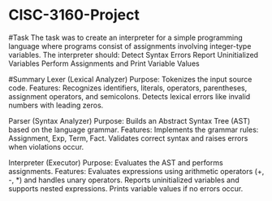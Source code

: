 # CISC-3160-Project

#Task
The task was to create an interpreter for a simple programming language where programs consist of assignments involving integer-type variables. The interpreter should:
Detect Syntax Errors
Report Uninitialized Variables
Perform Assignments and Print Variable Values

#Summary
Lexer (Lexical Analyzer)
  Purpose: Tokenizes the input source code.
  Features: Recognizes identifiers, literals, operators, parentheses, assignment operators, and semicolons. Detects lexical errors like invalid numbers with leading zeros.

Parser (Syntax Analyzer)
  Purpose: Builds an Abstract Syntax Tree (AST) based on the language grammar.
  Features: Implements the grammar rules: Assignment, Exp, Term, Fact.
  Validates correct syntax and raises errors when violations occur.

Interpreter (Executor)
  Purpose: Evaluates the AST and performs assignments.
  Features: Evaluates expressions using arithmetic operators (+, -, *) and handles unary operators.
  Reports uninitialized variables and supports nested expressions.
  Prints variable values if no errors occur.
